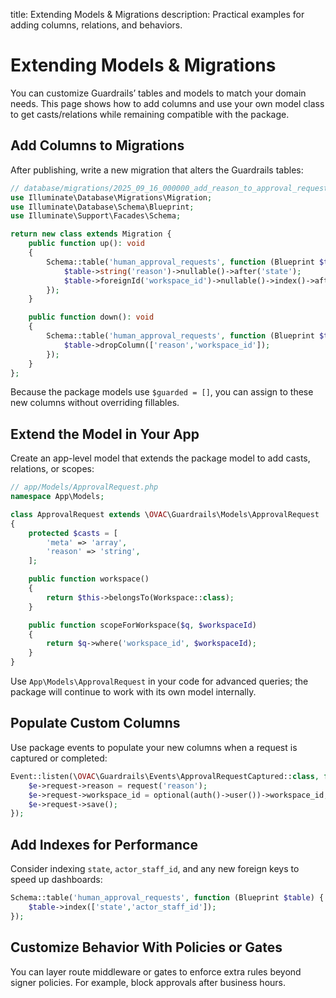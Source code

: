title: Extending Models & Migrations
description: Practical examples for adding columns, relations, and behaviors.

# Extending Models & Migrations

You can customize Guardrails’ tables and models to match your domain needs. This page shows how to add columns and use your own model class to get casts/relations while remaining compatible with the package.

## Add Columns to Migrations

After publishing, write a new migration that alters the Guardrails tables:

```php
// database/migrations/2025_09_16_000000_add_reason_to_approval_requests.php
use Illuminate\Database\Migrations\Migration;
use Illuminate\Database\Schema\Blueprint;
use Illuminate\Support\Facades\Schema;

return new class extends Migration {
    public function up(): void
    {
        Schema::table('human_approval_requests', function (Blueprint $table) {
            $table->string('reason')->nullable()->after('state');
            $table->foreignId('workspace_id')->nullable()->index()->after('reason');
        });
    }

    public function down(): void
    {
        Schema::table('human_approval_requests', function (Blueprint $table) {
            $table->dropColumn(['reason','workspace_id']);
        });
    }
};
```

Because the package models use `$guarded = []`, you can assign to these new columns without overriding fillables.

## Extend the Model in Your App

Create an app-level model that extends the package model to add casts, relations, or scopes:

```php
// app/Models/ApprovalRequest.php
namespace App\Models;

class ApprovalRequest extends \OVAC\Guardrails\Models\ApprovalRequest
{
    protected $casts = [
        'meta' => 'array',
        'reason' => 'string',
    ];

    public function workspace()
    {
        return $this->belongsTo(Workspace::class);
    }

    public function scopeForWorkspace($q, $workspaceId)
    {
        return $q->where('workspace_id', $workspaceId);
    }
}
```

Use `App\Models\ApprovalRequest` in your code for advanced queries; the package will continue to work with its own model internally.

## Populate Custom Columns

Use package events to populate your new columns when a request is captured or completed:

```php
Event::listen(\OVAC\Guardrails\Events\ApprovalRequestCaptured::class, function ($e) {
    $e->request->reason = request('reason');
    $e->request->workspace_id = optional(auth()->user())->workspace_id;
    $e->request->save();
});
```

## Add Indexes for Performance

Consider indexing `state`, `actor_staff_id`, and any new foreign keys to speed up dashboards:

```php
Schema::table('human_approval_requests', function (Blueprint $table) {
    $table->index(['state','actor_staff_id']);
});
```

## Customize Behavior With Policies or Gates

You can layer route middleware or gates to enforce extra rules beyond signer policies. For example, block approvals after business hours.

